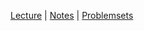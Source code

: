 [Lecture](https://youtu.be/-7xg8pGcP6w) |
[Notes](https://cs50.harvard.edu/python/2022/notes/2/) |
[Problemsets](https://cs50.harvard.edu/python/2022/psets/2/)
